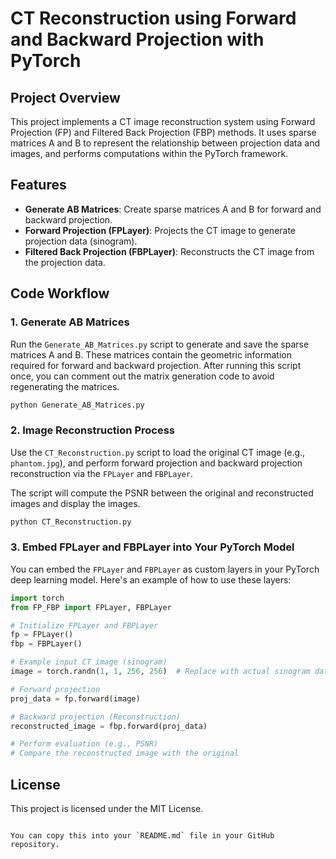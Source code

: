 # CT Reconstruction using Forward and Backward Projection with PyTorch

## Project Overview
This project implements a CT image reconstruction system using Forward Projection (FP) and Filtered Back Projection (FBP) methods. It uses sparse matrices A and B to represent the relationship between projection data and images, and performs computations within the PyTorch framework. 

## Features
- **Generate AB Matrices**: Create sparse matrices A and B for forward and backward projection.
- **Forward Projection (FPLayer)**: Projects the CT image to generate projection data (sinogram).
- **Filtered Back Projection (FBPLayer)**: Reconstructs the CT image from the projection data.

## Code Workflow

### 1. Generate AB Matrices
Run the `Generate_AB_Matrices.py` script to generate and save the sparse matrices A and B. These matrices contain the geometric information required for forward and backward projection. After running this script once, you can comment out the matrix generation code to avoid regenerating the matrices.

```bash
python Generate_AB_Matrices.py
```

### 2. Image Reconstruction Process
Use the `CT_Reconstruction.py` script to load the original CT image (e.g., `phantom.jpg`), and perform forward projection and backward projection reconstruction via the `FPLayer` and `FBPLayer`.

The script will compute the PSNR between the original and reconstructed images and display the images.

```bash
python CT_Reconstruction.py
```

### 3. Embed FPLayer and FBPLayer into Your PyTorch Model
You can embed the `FPLayer` and `FBPLayer` as custom layers in your PyTorch deep learning model. Here's an example of how to use these layers:

```python
import torch
from FP_FBP import FPLayer, FBPLayer

# Initialize FPLayer and FBPLayer
fp = FPLayer()
fbp = FBPLayer()

# Example input CT image (sinogram)
image = torch.randn(1, 1, 256, 256)  # Replace with actual sinogram data

# Forward projection
proj_data = fp.forward(image)

# Backward projection (Reconstruction)
reconstructed_image = fbp.forward(proj_data)

# Perform evaluation (e.g., PSNR)
# Compare the reconstructed image with the original
```

## License
This project is licensed under the MIT License.
```

You can copy this into your `README.md` file in your GitHub repository.
